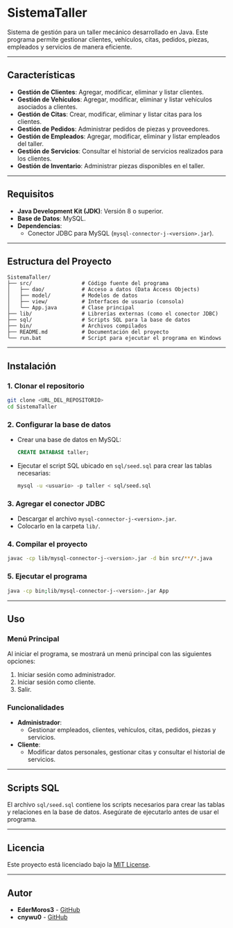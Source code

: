 # SistemaTaller

Sistema de gestión para un taller mecánico desarrollado en Java. Este programa permite gestionar clientes, vehículos, citas, pedidos, piezas, empleados y servicios de manera eficiente.

---

## Características

- **Gestión de Clientes**: Agregar, modificar, eliminar y listar clientes.
- **Gestión de Vehículos**: Agregar, modificar, eliminar y listar vehículos asociados a clientes.
- **Gestión de Citas**: Crear, modificar, eliminar y listar citas para los clientes.
- **Gestión de Pedidos**: Administrar pedidos de piezas y proveedores.
- **Gestión de Empleados**: Agregar, modificar, eliminar y listar empleados del taller.
- **Gestión de Servicios**: Consultar el historial de servicios realizados para los clientes.
- **Gestión de Inventario**: Administrar piezas disponibles en el taller.

---

## Requisitos

- **Java Development Kit (JDK)**: Versión 8 o superior.
- **Base de Datos**: MySQL.
- **Dependencias**:
  - Conector JDBC para MySQL (`mysql-connector-j-<version>.jar`).

---

## Estructura del Proyecto

```plaintext
SistemaTaller/
├── src/                # Código fuente del programa
│   ├── dao/            # Acceso a datos (Data Access Objects)
│   ├── model/          # Modelos de datos
│   ├── view/           # Interfaces de usuario (consola)
│   └── App.java        # Clase principal
├── lib/                # Librerías externas (como el conector JDBC)
├── sql/                # Scripts SQL para la base de datos
├── bin/                # Archivos compilados
├── README.md           # Documentación del proyecto
└── run.bat             # Script para ejecutar el programa en Windows
```

---

## Instalación

### 1. Clonar el repositorio
```bash
git clone <URL_DEL_REPOSITORIO>
cd SistemaTaller
```

### 2. Configurar la base de datos
- Crear una base de datos en MySQL:
  ```sql
  CREATE DATABASE taller;
  ```
- Ejecutar el script SQL ubicado en `sql/seed.sql` para crear las tablas necesarias:
  ```bash
  mysql -u <usuario> -p taller < sql/seed.sql
  ```

### 3. Agregar el conector JDBC
- Descargar el archivo `mysql-connector-j-<version>.jar`.
- Colocarlo en la carpeta `lib/`.

### 4. Compilar el proyecto
```bash
javac -cp lib/mysql-connector-j-<version>.jar -d bin src/**/*.java
```

### 5. Ejecutar el programa
```bash
java -cp bin;lib/mysql-connector-j-<version>.jar App
```

---

## Uso

### Menú Principal
Al iniciar el programa, se mostrará un menú principal con las siguientes opciones:
1. Iniciar sesión como administrador.
2. Iniciar sesión como cliente.
3. Salir.

### Funcionalidades
- **Administrador**:
  - Gestionar empleados, clientes, vehículos, citas, pedidos, piezas y servicios.
- **Cliente**:
  - Modificar datos personales, gestionar citas y consultar el historial de servicios.

---

## Scripts SQL

El archivo `sql/seed.sql` contiene los scripts necesarios para crear las tablas y relaciones en la base de datos. Asegúrate de ejecutarlo antes de usar el programa.

---

## Licencia

Este proyecto está licenciado bajo la [MIT License](LICENSE).

---

## Autor

- **EderMoros3** - [GitHub](https://github.com/EderMoros3)
- **cnywu0** - [GitHub](https://github.com/cnywu0)